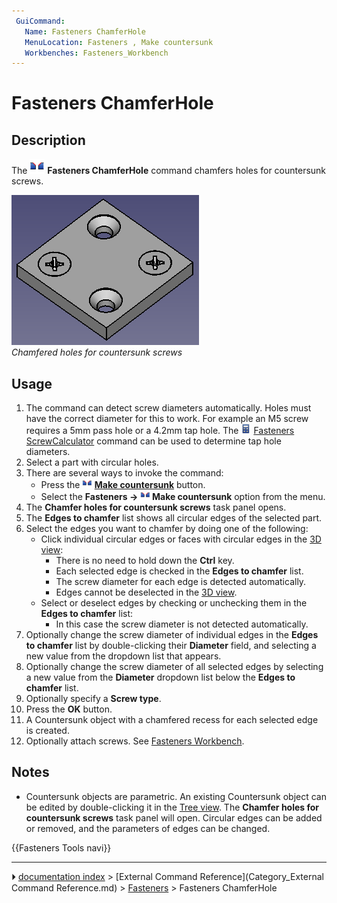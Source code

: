 ```yaml
---
 GuiCommand:
   Name: Fasteners ChamferHole
   MenuLocation: Fasteners , Make countersunk
   Workbenches: Fasteners_Workbench
---
```


# Fasteners ChamferHole

## Description

The <img alt="" src=images/Fasteners_ChamferHole.svg  style="width:24px;"> **Fasteners ChamferHole** command chamfers holes for countersunk screws.

 ![](images/Fasteners_ChamferHole_Example.png )  
*Chamfered holes for countersunk screws*

## Usage

1.  The command can detect screw diameters automatically. Holes must have the correct diameter for this to work. For example an M5 screw requires a 5mm pass hole or a 4.2mm tap hole. The <img alt="" src=images/Fasteners_ScrewCalculator.svg  style="width:16px;"> [Fasteners ScrewCalculator](Fasteners_ScrewCalculator.md) command can be used to determine tap hole diameters.
2.  Select a part with circular holes.
3.  There are several ways to invoke the command:
    -   Press the **<img src="images/Fasteners_ChamferHole.svg" width=16px> [Make countersunk](Fasteners_ChamferHole.md)** button.
    -   Select the **Fasteners → <img src="images/Fasteners_ChamferHole.svg" width=16px> Make countersunk** option from the menu.
4.  The **Chamfer holes for countersunk screws** task panel opens.
5.  The **Edges to chamfer** list shows all circular edges of the selected part.
6.  Select the edges you want to chamfer by doing one of the following:
    -   Click individual circular edges or faces with circular edges in the [3D view](3D_view.md):
        -   There is no need to hold down the **Ctrl** key.
        -   Each selected edge is checked in the **Edges to chamfer** list.
        -   The screw diameter for each edge is detected automatically.
        -   Edges cannot be deselected in the [3D view](3D_view.md).
    -   Select or deselect edges by checking or unchecking them in the **Edges to chamfer** list:
        -   In this case the screw diameter is not detected automatically.
7.  Optionally change the screw diameter of individual edges in the **Edges to chamfer** list by double-clicking their **Diameter** field, and selecting a new value from the dropdown list that appears.
8.  Optionally change the screw diameter of all selected edges by selecting a new value from the **Diameter** dropdown list below the **Edges to chamfer** list.
9.  Optionally specify a **Screw type**.
10. Press the **OK** button.
11. A Countersunk object with a chamfered recess for each selected edge is created.
12. Optionally attach screws. See [Fasteners Workbench](Fasteners_Workbench#Usage.md).

## Notes

-   Countersunk objects are parametric. An existing Countersunk object can be edited by double-clicking it in the [Tree view](Tree_view.md). The **Chamfer holes for countersunk screws** task panel will open. Circular edges can be added or removed, and the parameters of edges can be changed.




 {{Fasteners Tools navi}}



---
⏵ [documentation index](../README.md) > [External Command Reference](Category_External Command Reference.md) > [Fasteners](Category_Fasteners.md) > Fasteners ChamferHole
